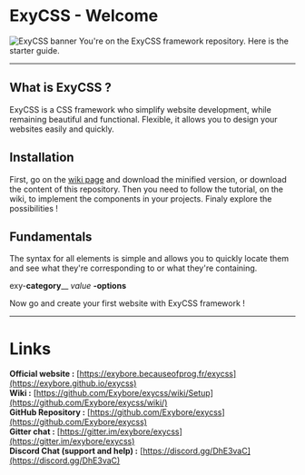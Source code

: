 # ExyCSS - Welcome
![ExyCSS banner](https://exybore.becauseofprog.fr/img/exycss_banner.png)
You're on the ExyCSS framework repository. Here is the starter guide.

----------
## What is ExyCSS ?
ExyCSS is a CSS framework who simplify website development, while remaining beautiful and functional.
Flexible, it allows you to design your websites easily and quickly.
## Installation
First, go on the [wiki page](https://github.com/Exybore/exycss/wiki/Setup) and download the minified version, or download the content of this repository. Then you need to follow the tutorial, on the wiki, to implement the components in your projects. Finaly explore the possibilities !
## Fundamentals
The syntax for all elements is simple and allows you to quickly locate them and see what they're corresponding to or what they're containing.  


exy-**category**\_\_ *value* **-options**  


Now go and create your first website with ExyCSS framework !  

----------
# Links  
**Official website :** [https://exybore.becauseofprog.fr/exycss](https://exybore.github.io/exycss)  
**Wiki :** [https://github.com/Exybore/exycss/wiki/Setup](https://github.com/Exybore/exycss/wiki/)  
**GitHub Repository :** [https://github.com/Exybore/exycss](https://github.com/Exybore/exycss)  
**Gitter chat :** [https://gitter.im/exybore/exycss](https://gitter.im/exybore/exycss)  
**Discord Chat (support and help) :** [https://discord.gg/DhE3vaC](https://discord.gg/DhE3vaC)  
